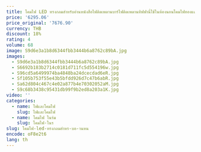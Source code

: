 ```yaml
---
title: โคมไฟ LED ทรงกลมสำหรับอ่านหนังสือไฟติดเพดานบาร์ไฟติดเพดานทิฟฟานี่ใช้ในห้องนอนโคมไฟทองแดงเคลือบผิวโคมไฟติดเพดานแถบไฟ LED
price: '6295.06'
price_original: '7676.90'
currency: THB
discount: 18%
rating: 4
volume: 68
image: S9d6e3a1b8d6344fbb3444b6a8762c89bA.jpg
images:
  - S9d6e3a1b8d6344fbb3444b6a8762c89bA.jpg
  - S6692b183b2714c0181d711fc5d554196w.jpg
  - S96cd5a6499974ba4848ba24dcecdad6eR.jpg
  - Sf105b753f55e43b5bfdd926d7c47b6abR.jpg
  - Sa62d804c467c4e02a877b4e70302052aM.jpg
  - S9c68b3438c95431db99f9b2ed8a203a1K.jpg
video: ''
categories:
  - name: ไฟและโคมไฟ
    slug: ไฟและโคมไฟ
  - name: โคมไฟ ในร่ม
    slug: โคมไฟ-ในร
slug: โคมไฟ-led-ทรงกลมสำหร-บอ-านหน
encode: oF8e2t6
lang: th
---
```

  